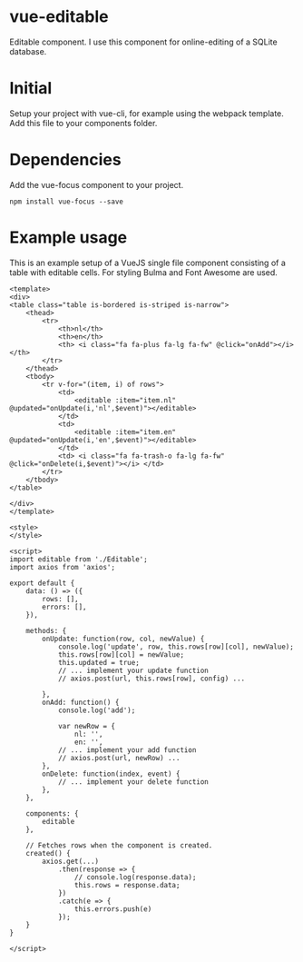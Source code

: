 # vue-editable
Editable component.
I use this component for online-editing of a SQLite database.

# Initial
Setup your project with vue-cli, for example using the webpack template.
Add this file to your components folder.

# Dependencies
Add the vue-focus component to your project.

`npm install vue-focus --save`

# Example usage
This is an example setup of a VueJS single file component consisting of a table with editable cells.
For styling Bulma and Font Awesome are used.
```
<template>
<div>
<table class="table is-bordered is-striped is-narrow">
    <thead>
        <tr>
            <th>nl</th>
            <th>en</th>
            <th> <i class="fa fa-plus fa-lg fa-fw" @click="onAdd"></i> </th>
        </tr>
    </thead>
    <tbody>
        <tr v-for="(item, i) of rows">
            <td>
                <editable :item="item.nl" @updated="onUpdate(i,'nl',$event)"></editable>
            </td>
            <td>
                <editable :item="item.en" @updated="onUpdate(i,'en',$event)"></editable>
            </td>
            <td> <i class="fa fa-trash-o fa-lg fa-fw" @click="onDelete(i,$event)"></i> </td>
        </tr>
    </tbody>
</table>

</div>
</template>

<style>
</style>

<script>
import editable from './Editable';
import axios from 'axios';

export default {
    data: () => ({
        rows: [],
        errors: [],
    }),

    methods: {
        onUpdate: function(row, col, newValue) {
            console.log('update', row, this.rows[row][col], newValue);
            this.rows[row][col] = newValue;
            this.updated = true;
            // ... implement your update function
            // axios.post(url, this.rows[row], config) ...

        },
        onAdd: function() {
            console.log('add');

            var newRow = {
                nl: '',
                en: '',
            // ... implement your add function
            // axios.post(url, newRow) ...
        },
        onDelete: function(index, event) {
            // ... implement your delete function
        },
    },

    components: {
        editable
    },

    // Fetches rows when the component is created.
    created() {
        axios.get(...)
            .then(response => {
                // console.log(response.data);
                this.rows = response.data;
            })
            .catch(e => {
                this.errors.push(e)
            });
    }
}

</script>
```

